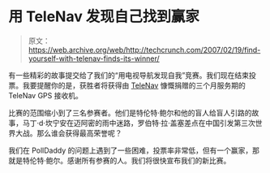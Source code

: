 # 用 TeleNav 发现自己找到赢家

> 原文：<https://web.archive.org/web/http://techcrunch.com/2007/02/19/find-yourself-with-telenav-finds-its-winner/>

有一些精彩的故事提交给了我们的“用电视导航发现自我”竞赛。我们现在结束投票。我要提醒你的是，获胜者将获得由 [TeleNav](https://web.archive.org/web/20160417092530/http://www.telenav.com/) 慷慨捐赠的三个月服务期的 TeleNav GPS 接收机。

比赛的范围缩小到了三名参赛者。他们是特伦特·鲍尔和他的盲人给盲人引路的故事，马丁·d·坎宁安在迈阿密的雨中迷路，罗伯特·拉·盖塞差点在中国引发第三次世界大战。那么谁会获得最高荣誉呢？

我们在 PollDaddy 的问题上遇到了一些困难，投票率非常低，但有一个赢家，那就是特伦特·鲍尔。感谢所有参赛的人。我们将很快宣布我们的新比赛。